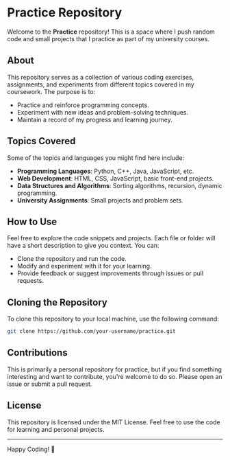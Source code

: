 # Practice Repository

Welcome to the **Practice** repository! This is a space where I push random code and small projects that I practice as part of my university courses.

## About

This repository serves as a collection of various coding exercises, assignments, and experiments from different topics covered in my coursework. The purpose is to:

- Practice and reinforce programming concepts.
- Experiment with new ideas and problem-solving techniques.
- Maintain a record of my progress and learning journey.

## Topics Covered

Some of the topics and languages you might find here include:

- **Programming Languages**: Python, C++, Java, JavaScript, etc.
- **Web Development**: HTML, CSS, JavaScript, basic front-end projects.
- **Data Structures and Algorithms**: Sorting algorithms, recursion, dynamic programming.
- **University Assignments**: Small projects and problem sets.

## How to Use

Feel free to explore the code snippets and projects. Each file or folder will have a short description to give you context. You can:

- Clone the repository and run the code.
- Modify and experiment with it for your learning.
- Provide feedback or suggest improvements through issues or pull requests.

## Cloning the Repository

To clone this repository to your local machine, use the following command:

```bash
git clone https://github.com/your-username/practice.git
```

## Contributions

This is primarily a personal repository for practice, but if you find something interesting and want to contribute, you're welcome to do so. Please open an issue or submit a pull request.

## License

This repository is licensed under the MIT License. Feel free to use the code for learning and personal projects.

---

Happy Coding! 🎉
